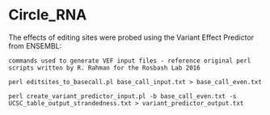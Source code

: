 # Circle_RNA

The effects of editing sites were probed using the Variant Effect Predictor from ENSEMBL:

	commands used to generate VEF input files - reference original perl scripts written by R. Rahman for the Rosbash Lab 2016 

	perl editsites_to_basecall.pl base_call_input.txt > base_call_even.txt 

	perl create_variant_predictor_input.pl -b base_call_even.txt -s UCSC_table_output_strandedness.txt > variant_predictor_output.txt

